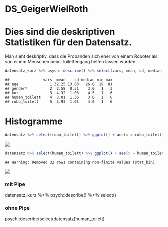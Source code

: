 DS\_GeigerWielRoth
================

# Dies sind die deskriptiven Statistiken für den Datensatz.

Man sieht deskriptiv, dass die Probanden sich eher von einem Roboter als
von einem Menschen beim Toilettengang helfen lassen würden.

``` r
datensatz_kurz %>% psych::describe() %>% select(vars, mean, sd, median, min, max)
```

    ##               vars  mean    sd median min max
    ## age              1 32.25 13.83   26.0  19  81
    ## gender*          2  2.58  0.51    3.0   1   3
    ## kut              3  4.32  1.03    4.5   1   6
    ## human_toilett    4  3.01  1.36    3.0   1   6
    ## robo_toilett     5  3.93  1.61    4.0   1   6

# Histogramme

``` r
datensatz %>% select(robo_toilett) %>% ggplot() + aes(x = robo_toilett) + geom_histogram(bins = 30, fill="red")
```

![](DS_GeigerWielRoth_files/figure-gfm/unnamed-chunk-2-1.png)<!-- -->

``` r
datensatz %>% select(human_toilett) %>% ggplot() + aes(x = human_toilett) + geom_histogram(bins = 30, fill="blue")
```

    ## Warning: Removed 32 rows containing non-finite values (stat_bin).

![](DS_GeigerWielRoth_files/figure-gfm/unnamed-chunk-3-1.png)<!-- -->

### mit Pipe

datensatz\_kurz %\>% psych::describe() %\>% select()

### ohne Pipe

psych::describe(select(datensatz)human\_toilett)
